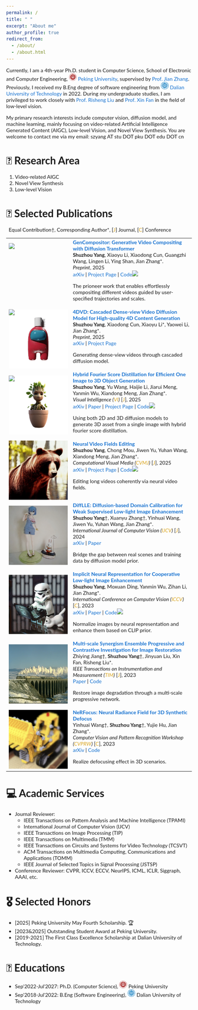 ```yaml
---
permalink: /
title: " "
excerpt: "About me"
author_profile: true
redirect_from: 
  - /about/
  - /about.html
---
```


Currently, I am a 4th-year Ph.D. student in Computer Science, School of Electronic and Computer Engineering, <img src="/files/PKU.png" alt="PKU" width="20.842" height="20"> [Peking University](https://www.pku.edu.cn/), supervised by [Prof. Jian Zhang](https://jianzhang.tech/). Previously, I received my B.Eng degree of software engineering from <img src="/files/DLUT.png" alt="DLUT" width="20.842" height="20"> [Dalian University of Technology](https://en.dlut.edu.cn/) in 2022. During my undergraduate studies, I am privileged to work closely with [Prof. Risheng Liu](https://rsliu.tech/) and [Prof. Xin Fan](https://scholar.google.com/citations?user=vLN1njoAAAAJ&hl=zh-CN) in the field of low-level vision.

My primary research interests include computer vision, diffusion model, and machine learning, mainly focusing on video-related Artificial Intelligence Generated Content (AIGC), Low-level Vision, and Novel View Synthesis. You are welcome to contact me via my email: szyang AT stu DOT pku DOT edu DOT cn

# 📜 Research Area
1. Video-related AIGC
2. Novel View Synthesis
3. Low-level Vision

# 📝 Selected Publications
<style type="text/css">
    /* Color scheme stolen from Sergey Karayev */
    a {
    color: #1772d0;
    text-decoration:none !important;
    }
    a:focus, a:hover {
    color: #f09228;
    text-decoration:none !important;
    }
    table,td,th,tr{
    	border:none !important;
    }
    body,td,th,tr,p,a {
    font-family: 'Lato', Verdana, Helvetica, sans-serif;
    font-size: 14px
    }
    strong {
    font-family: 'Lato', Verdana, Helvetica, sans-serif;
    font-size: 14px;
    }
    heading {
    font-family: 'Lato', Verdana, Helvetica, sans-serif;
    font-size: 22px;
    }
    papertitle {
    font-family: 'Lato', Verdana, Helvetica, sans-serif;
    font-size: 14px;
    font-weight: 700
    }
    papertitle_just {
    font-family: 'Lato', Verdana, Helvetica, sans-serif;
    font-size: 14px;
    font-weight: 700;
    text-align: justify
    }
    name {
    font-family: 'Lato', Verdana, Helvetica, sans-serif;
    font-size: 32px;
    }
    .one
    {
    width: 160px;
    height: 160px;
    position: relative;
    }
    .two
    {
    width: 160px;
    height: 160px;
    position: absolute;
    transition: opacity .2s ease-in-out;
    -moz-transition: opacity .2s ease-in-out;
    -webkit-transition: opacity .2s ease-in-out;
    }
    .fade {
     transition: opacity .2s ease-in-out;
     -moz-transition: opacity .2s ease-in-out;
     -webkit-transition: opacity .2s ease-in-out;
    }
    span.highlight {
        background-color: #ffffd0;
    }
</style>
<!-- ################################  CONTENT START  ##################################################-->
<table width="100%" align="center" border="0" cellspacing="0" cellpadding="10">
<tbody>
&ensp;Equal Contribution†, Corresponding Author*, [<font color=GoldenRod>J</font>] Journal, [<font color=GoldenRod>C</font>] Conference
<!-- ###################################################################################################-->
<tr onmouseout="gencompositor_stop()" onmouseover="gencompositor_start()" >
<td width="20%">
<div class="one">
<div class="two" id = 'gencompositor_image'><img src='./files/gencompositor_after.gif'></div>
<img src='./files/gencompositor_before.gif'>
</div>
<script type="text/javascript">
function gencompositor_start() {
document.getElementById('gencompositor_image').style.opacity = "1";
}
function gencompositor_stop() {
document.getElementById('gencompositor_image').style.opacity = "0";
}
gencompositor_stop()
</script>
</td>
<td valign="top" width="80%">
  <a href="https://arxiv.org/abs/2509.02460">
    <papertitle_just>GenCompositor: Generative Video Compositing with Diffusion Transformer</papertitle_just>     
  </a>
  <br>
  <strong>Shuzhou Yang</strong>, Xiaoyu Li, Xiaodong Cun, Guangzhi Wang, Lingen Li, Ying Shan, Jian Zhang*.
  <br>
<em>Preprint</em>, 2025 <br>
<a href="https://arxiv.org/abs/2509.02460">arXiv</a>
|
<a href="https://gencompositor.github.io/">Project Page</a>
|
<a href="https://github.com/TencentARC/GenCompositor">Code<img src="https://img.shields.io/github/stars/TencentARC/GenCompositor?style=social&label=Stars"></a>
<p></p>
<p>The prioneer work that enables effortlessly compositing different videos guided by user-specified trajectories and scales.</p>
</td>
</tr>
<!-- ###################################################################################################-->
  
<!-- ###################################################################################################-->
<tr onmouseout="d4vd_stop()" onmouseover="d4vd_start()" >
<td width="20%">
<div class="one">
<div class="two" id = '4dvd_image'><img src='./files/4dvd_after.gif'></div>
<img src='./files/4dvd_before.gif'>
</div>
<script type="text/javascript">
function d4vd_start() {
document.getElementById('4dvd_image').style.opacity = "1";
}
function d4vd_stop() {
document.getElementById('4dvd_image').style.opacity = "0";
}
d4vd_stop()
</script>
</td>
<td valign="top" width="80%">
  <a href="https://arxiv.org/abs/2508.04467">
    <papertitle_just>4DVD: Cascaded Dense-view Video Diffusion Model for High-quality 4D Content Generation</papertitle_just>     
  </a>
  <br>
  <strong>Shuzhou Yang</strong>, Xiaodong Cun, Xiaoyu Li*, Yaowei Li, Jian Zhang*.
  <br>
<em>Preprint</em>, 2025 <br>
<a href="https://arxiv.org/abs/2508.04467">arXiv</a>
|
<a href="https://4dvd.github.io/">Project Page</a>
<p></p>
<p>Generating dense-view videos through cascaded diffusion model.</p>
</td>
</tr>
<!-- ###################################################################################################-->
  
<!-- ###################################################################################################-->
<tr onmouseout="fourier123_stop()" onmouseover="fourier123_start()" >
<td width="20%">
<div class="one">
<div class="two" id = 'fourier123_image'><img src='./files/fourier123_after.gif'></div>
<img src='./files/fourier123_before.png'>
</div>
<script type="text/javascript">
function fourier123_start() {
document.getElementById('fourier123_image').style.opacity = "1";
}
function fourier123_stop() {
document.getElementById('fourier123_image').style.opacity = "0";
}
fourier123_stop()
</script>
</td>
<td valign="top" width="80%">
  <a href="https://arxiv.org/abs/2405.20669">
    <papertitle_just>Hybrid Fourier Score Distillation for Efficient One Image to 3D Object Generation</papertitle_just>     
  </a>
  <br>
  <strong>Shuzhou Yang</strong>, Yu Wang, Haijie Li, Jiarui Meng, Yanmin Wu, Xiandong Meng, Jian Zhang*.
  <br>
<em>Visual Intelligence (<font color=GoldenRod>VI</font>)</em> [<font color=GoldenRod>J</font>], 2025 <br>
<a href="https://arxiv.org/abs/2405.20669">arXiv</a>
|
<a href="https://link.springer.com/article/10.1007/s44267-025-00089-8">Paper</a>
|
<a href="https://fourier1-to-3.github.io/">Project Page</a>
|
<a href="https://github.com/Ysz2022/Fourier123">Code<img src="https://img.shields.io/github/stars/Ysz2022/Fourier123?style=social&label=Stars"></a>
<p></p>
<p>Using both 2D and 3D diffusion models to generate 3D asset from a single image with hybrid fourier score distillation.</p>
</td>
</tr>
<!-- ###################################################################################################-->
  
<!-- ###################################################################################################-->
<tr onmouseout="nvedit_stop()" onmouseover="nvedit_start()" >
<td width="20%">
<div class="one">
<div class="two" id = 'nvedit_image'><img src='./files/nvedit_after.gif'></div>
<img src='./files/nvedit_before.gif'>
</div>
<script type="text/javascript">
function nvedit_start() {
document.getElementById('nvedit_image').style.opacity = "1";
}
function nvedit_stop() {
document.getElementById('nvedit_image').style.opacity = "0";
}
nvedit_stop()
</script>
</td>
<td valign="top" width="80%">
  <a href="https://arxiv.org/abs/2312.08882">
    <papertitle_just>Neural Video Fields Editing</papertitle_just>     
  </a>
  <br>
  <strong>Shuzhou Yang</strong>, Chong Mou, Jiwen Yu, Yuhan Wang, Xiandong Meng, Jian Zhang*.
  <br>
<em>Computational Visual Media (<font color=GoldenRod>CVMJ</font>)</em> [<font color=GoldenRod>J</font>], 2025 <br>
<a href="https://arxiv.org/abs/2312.08882">arXiv</a>
|
<a href="https://nvedit.github.io/">Project Page</a>
|
<a href="https://github.com/Ysz2022/NVEdit">Code<img src="https://img.shields.io/github/stars/Ysz2022/NVEdit?style=social&label=Stars"></a>
<p></p>
<p>Editing long videos coherently via neural video fields.</p>
</td>
</tr>
<!-- ###################################################################################################-->
  
<!-- ###################################################################################################-->
<tr onmouseout="difflle_stop()" onmouseover="difflle_start()" >
<td width="20%">
<div class="one">
<div class="two" id = 'difflle_image'><img src='./files/difflle_after.png'></div>
<img src='./files/difflle_before.png'>
</div>
<script type="text/javascript">
function difflle_start() {
document.getElementById('difflle_image').style.opacity = "1";
}
function difflle_stop() {
document.getElementById('difflle_image').style.opacity = "0";
}
difflle_stop()
</script>
</td>
<td valign="top" width="80%">
  <a href="https://link.springer.com/article/10.1007/s11263-024-02292-4">
    <papertitle_just>DiffLLE: Diffusion-based Domain Calibration for Weak Supervised Low-light Image Enhancement</papertitle_just>     
  </a>
  <br>
  <strong>Shuzhou Yang</strong>†, Xuanyu Zhang†, Yinhuai Wang, Jiwen Yu, Yuhan Wang, Jian Zhang*.
  <br>
<em>International Journal of Computer Vision (<font color=GoldenRod>IJCV</font>)</em> [<font color=GoldenRod>J</font>], 2024 <br>
<a href="https://arxiv.org/abs/2308.09279">arXiv</a>
|
<a href="https://link.springer.com/article/10.1007/s11263-024-02292-4">Paper</a>
<p></p>
<p>Bridge the gap between real scenes and training data by diffusion model prior.</p>
</td>
</tr>
<!-- ###################################################################################################-->

<!-- ###################################################################################################-->
<tr onmouseout="nerco_stop()" onmouseover="nerco_start()" >
<td width="20%">
<div class="one">
<div class="two" id = 'nerco_image'><img src='./files/nerco_after.png'></div>
<img src='./files/nerco_before.png'>
</div>
<script type="text/javascript">
function nerco_start() {
document.getElementById('nerco_image').style.opacity = "1";
}
function nerco_stop() {
document.getElementById('nerco_image').style.opacity = "0";
}
nerco_stop()
</script>
</td>
<td valign="top" width="80%">
  <a href="https://openaccess.thecvf.com/content/ICCV2023/html/Yang_Implicit_Neural_Representation_for_Cooperative_Low-light_Image_Enhancement_ICCV_2023_paper.html">
    <papertitle_just>Implicit Neural Representation for Cooperative Low-light Image Enhancement</papertitle_just>     
  </a>
  <br>
  <strong>Shuzhou Yang</strong>, Moxuan Ding, Yanmin Wu, Zihan Li, Jian Zhang*.
  <br>
<em>International Conference on Computer Vision (<font color=GoldenRod>ICCV</font>)</em> [<font color=GoldenRod>C</font>], 2023 <br>
<a href="https://arxiv.org/abs/2303.11722">arXiv</a>
|
<a href="https://openaccess.thecvf.com/content/ICCV2023/html/Yang_Implicit_Neural_Representation_for_Cooperative_Low-light_Image_Enhancement_ICCV_2023_paper.html">Paper</a>
|
<a href="https://github.com/Ysz2022/NeRCo">Code<img src="https://img.shields.io/github/stars/Ysz2022/NeRCo?style=social&label=Stars"></a>
<p></p>
<p>Normalize images by neural representation and enhance them based on CLIP prior.</p>
</td>
</tr>
<!-- ###################################################################################################-->

<!-- ###################################################################################################-->
<tr onmouseout="sepc_stop()" onmouseover="sepc_start()" >
<td width="20%">
<div class="one">
<div class="two" id = 'sepc_image'><img src='./files/sepc_after.png'></div>
<img src='./files/sepc_before.png'>
</div>
<script type="text/javascript">
function sepc_start() {
document.getElementById('sepc_image').style.opacity = "1";
}
function sepc_stop() {
document.getElementById('sepc_image').style.opacity = "0";
}
sepc_stop()
</script>
</td>
<td valign="top" width="80%">
  <a href="https://ieeexplore.ieee.org/document/10363208">
    <papertitle_just>Multi-scale Synergism Ensemble Progressive and Contrastive Investigation for Image Restoration</papertitle_just>     
  </a>
  <br>
  Zhiying Jiang†, <strong>Shuzhou Yang</strong>†, Jinyuan Liu, Xin Fan, Risheng Liu*.
  <br>
<em>IEEE Transactions on Instrumentation and Measurement (<font color=GoldenRod>TIM</font>)</em> [<font color=GoldenRod>J</font>], 2023 <br>
<a href="https://ieeexplore.ieee.org/document/10363208">Paper</a>
|
<a href="https://github.com/Ysz2022/SEPC">Code</a>
<p></p>
<p>Restore image degradation through a multi-scale progressive network.</p>
</td>
</tr>
<!-- ###################################################################################################-->

<!-- ###################################################################################################-->
<tr onmouseout="nerfocus_stop()" onmouseover="nerfocus_start()" >
<td width="20%">
<div class="one">
<div class="two" id = 'nerfocus_image'><img src='./files/nerfocus_after.png'></div>
<img src='./files/nerfocus_before.png'>
</div>
<script type="text/javascript">
function nerfocus_start() {
document.getElementById('nerfocus_image').style.opacity = "1";
}
function nerfocus_stop() {
document.getElementById('nerfocus_image').style.opacity = "0";
}
nerfocus_stop()
</script>
</td>
<td valign="top" width="80%">
  <a href="https://arxiv.org/abs/2203.05189">
    <papertitle_just>NeRFocus: Neural Radiance Field for 3D Synthetic Defocus</papertitle_just>     
  </a>
  <br>
  Yinhuai Wang†, <strong>Shuzhou Yang</strong>†, Yujie Hu, Jian Zhang*.
  <br>
<em>Computer Vision and Pattern Recognition Workshop (<font color=GoldenRod>CVPRW</font>)</em> [<font color=GoldenRod>C</font>], 2023 <br>
<a href="https://arxiv.org/abs/2203.05189">arXiv</a>
|
<a href="https://github.com/wyhuai/NeRFocus">Code</a>
<p></p>
<p>Realize defocusing effect in 3D scenarios.</p>
</td>
</tr>
<!-- ###################################################################################################-->
</tbody></table>

# 💻 Academic Services
- Journal Reviewer:
  - IEEE Transactions on Pattern Analysis and Machine Intelligence (TPAMI)
  - International Journal of Computer Vision (IJCV)
  - IEEE Transactions on Image Processing (TIP)
  - IEEE Transactions on Multimedia (TMM)
  - IEEE Transactions on Circuits and Systems for Video Technology (TCSVT)
  - ACM Transactions on Multimedia Computing, Communications and Applications (TOMM)
  - IEEE Journal of Selected Topics in Signal Processing (JSTSP)
- Conference Reviewer: CVPR, ICCV, ECCV, NeurIPS, ICML, ICLR, Siggraph, AAAI, etc.

# 🎖️ Selected Honors
- [2025] Peking University May Fourth Scholarship. 🏆️
- [2023&2025] Outstanding Student Award at Peking University.
- [2019-2021] The First Class Excellence Scholarship at Dalian University of Technology.

# 🏫 Educations
- Sep'2022-Jul'2027: Ph.D. (Computer Science), <img src="/files/PKU.png" alt="PKU" width="20.842" height="20"> Peking University
- Sep'2018-Jul'2022: B.Eng (Software Engineering), <img src="/files/DLUT.png" alt="DLUT" width="20.842" height="20"> Dalian University of Technology
